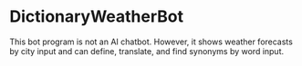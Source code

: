 # DictionaryWeatherBot
This bot program is not an AI chatbot. However, it shows weather forecasts by city input and can define, translate, and find synonyms by word input.
